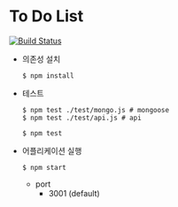 # To Do List
[![Build Status](https://travis-ci.org/bum752/ToDoList.svg)](https://travis-ci.org/bum752/ToDoList)

- 의존성 설치
  ```
  $ npm install
  ```

- 테스트
  ```
  $ npm test ./test/mongo.js # mongoose
  $ npm test ./test/api.js # api

  $ npm test
  ```

- 어플리케이션 실행
  ```
  $ npm start
  ```
  - port
    - 3001 (default)
